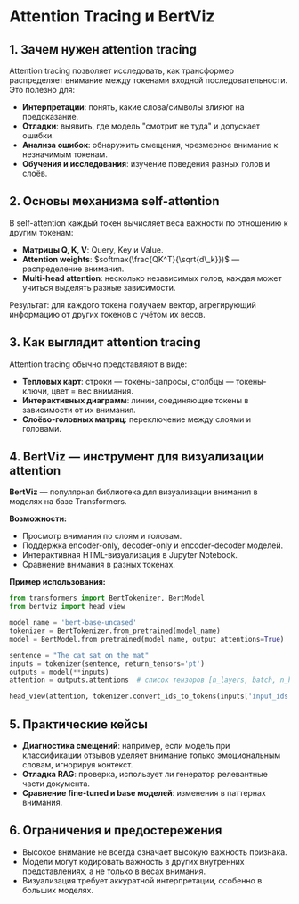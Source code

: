 # Attention Tracing и BertViz

## 1. Зачем нужен attention tracing

Attention tracing позволяет исследовать, как трансформер распределяет внимание между токенами входной последовательности. Это полезно для:

* **Интерпретации**: понять, какие слова/символы влияют на предсказание.
* **Отладки**: выявить, где модель "смотрит не туда" и допускает ошибки.
* **Анализа ошибок**: обнаружить смещения, чрезмерное внимание к незначимым токенам.
* **Обучения и исследования**: изучение поведения разных голов и слоёв.

## 2. Основы механизма self-attention

В self-attention каждый токен вычисляет веса важности по отношению к другим токенам:

* **Матрицы Q, K, V**: Query, Key и Value.
* **Attention weights**: $softmax(\frac{QK^T}{\sqrt{d\_k}})$ — распределение внимания.
* **Multi-head attention**: несколько независимых голов, каждая может учиться выделять разные зависимости.

Результат: для каждого токена получаем вектор, агрегирующий информацию от других токенов с учётом их весов.

## 3. Как выглядит attention tracing

Attention tracing обычно представляют в виде:

* **Тепловых карт**: строки — токены-запросы, столбцы — токены-ключи, цвет = вес внимания.
* **Интерактивных диаграмм**: линии, соединяющие токены в зависимости от их внимания.
* **Слоёво-головных матриц**: переключение между слоями и головами.

## 4. BertViz — инструмент для визуализации attention

**BertViz** — популярная библиотека для визуализации внимания в моделях на базе Transformers.

**Возможности:**

* Просмотр внимания по слоям и головам.
* Поддержка encoder-only, decoder-only и encoder-decoder моделей.
* Интерактивная HTML-визуализация в Jupyter Notebook.
* Сравнение внимания в разных токенах.

**Пример использования:**

```python
from transformers import BertTokenizer, BertModel
from bertviz import head_view

model_name = 'bert-base-uncased'
tokenizer = BertTokenizer.from_pretrained(model_name)
model = BertModel.from_pretrained(model_name, output_attentions=True)

sentence = "The cat sat on the mat"
inputs = tokenizer(sentence, return_tensors='pt')
outputs = model(**inputs)
attention = outputs.attentions  # список тензоров [n_layers, batch, n_heads, seq_len, seq_len]

head_view(attention, tokenizer.convert_ids_to_tokens(inputs['input_ids'][0]))
```

## 5. Практические кейсы

* **Диагностика смещений**: например, если модель при классификации отзывов уделяет внимание только эмоциональным словам, игнорируя контекст.
* **Отладка RAG**: проверка, использует ли генератор релевантные части документа.
* **Сравнение fine-tuned и base моделей**: изменения в паттернах внимания.

## 6. Ограничения и предостережения

* Высокое внимание не всегда означает высокую важность признака.
* Модели могут кодировать важность в других внутренних представлениях, а не только в весах внимания.
* Визуализация требует аккуратной интерпретации, особенно в больших моделях.
